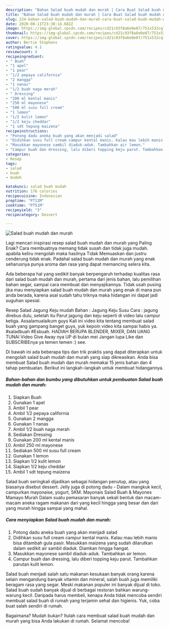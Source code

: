 ```yaml
---
description: "Bahan Salad buah mudah dan murah | Cara Buat Salad buah mudah dan murah Yang Mudah Dan Praktis"
title: "Bahan Salad buah mudah dan murah | Cara Buat Salad buah mudah dan murah Yang Mudah Dan Praktis"
slug: 224-bahan-salad-buah-mudah-dan-murah-cara-buat-salad-buah-mudah-dan-murah-yang-mudah-dan-praktis
date: 2020-08-11T23:38:14.682Z
image: https://img-global.cpcdn.com/recipes/cd21c93f8a6e0e07/751x532cq70/salad-buah-mudah-dan-murah-foto-resep-utama.jpg
thumbnail: https://img-global.cpcdn.com/recipes/cd21c93f8a6e0e07/751x532cq70/salad-buah-mudah-dan-murah-foto-resep-utama.jpg
cover: https://img-global.cpcdn.com/recipes/cd21c93f8a6e0e07/751x532cq70/salad-buah-mudah-dan-murah-foto-resep-utama.jpg
author: Bertie Stephens
ratingvalue: 4.1
reviewcount: 4
recipeingredient:
- " Buah"
- "1 apel"
- "1 pear"
- "1/2 pepaya california"
- "2 mangga"
- "1 nanas"
- "1/2 buah naga merah"
- " Dressing"
- "200 ml kental manis"
- "250 ml mayonese"
- "500 ml susu full cream"
- "1 lemon"
- "1/2 kulit lemon"
- "1/2 keju cheddar"
- "1 sdt tepung maizena"
recipeinstructions:
- "Potong dadu aneka buah yang akan menjadi salad"
- "Didihkan susu full cream campur kental manis. Kalau mau lebih manis bisa ditambah gula pasir. Masukkan maizena yang sudah dilarutkan dalam sedikit air sambil diaduk. Diamkan hingga hangat."
- "Masukkan mayonese sambil diaduk-aduk. Tambahkan air lemon."
- "Campur buah dan dressing, lalu diberi topping keju parut. Tambahkan parutan kulit lemon."
categories:
- Resep
tags:
- salad
- buah
- mudah

katakunci: salad buah mudah 
nutrition: 176 calories
recipecuisine: Indonesian
preptime: "PT12M"
cooktime: "PT51M"
recipeyield: "3"
recipecategory: Dessert

---
```



![Salad buah mudah dan murah](https://img-global.cpcdn.com/recipes/cd21c93f8a6e0e07/751x532cq70/salad-buah-mudah-dan-murah-foto-resep-utama.jpg)

Lagi mencari inspirasi resep salad buah mudah dan murah yang Paling Enak? Cara membuatnya memang tidak susah dan tidak juga mudah. apabila keliru mengolah maka hasilnya Tidak Memuaskan dan justru cenderung tidak enak. Padahal salad buah mudah dan murah yang enak seharusnya punya aroma dan rasa yang dapat memancing selera kita.

Ada beberapa hal yang sedikit banyak berpengaruh terhadap kualitas rasa dari salad buah mudah dan murah, pertama dari jenis bahan, lalu pemilihan bahan segar, sampai cara membuat dan menyajikannya. Tidak usah pusing jika mau menyiapkan salad buah mudah dan murah yang enak di mana pun anda berada, karena asal sudah tahu triknya maka hidangan ini dapat jadi suguhan spesial.

Resep Salad Jagung Keju mudah Bahan : Jagung Keju Susu Cara : jagung direbus dulu, setelah itu Parut jagung dan keju seperti di video lalu campur ketiga. Assalamualaikum guys Kali ini video kita tentang membuat salad buah yang gampang banget guys, yuk kepoin video kita sampai habis ya. #saladbuah #Esbuah. HADIAH BERUPA BLENDER, MIXER, DAN UANG TUNAI Video Give Away nya UP di bulan mei Jangan lupa Like dan SUBSCRIBEnya ya temen temen :) see.


Di bawah ini ada beberapa tips dan trik praktis yang dapat diterapkan untuk mengolah salad buah mudah dan murah yang siap dikreasikan. Anda bisa membuat Salad buah mudah dan murah memakai 15 jenis bahan dan 4 tahap pembuatan. Berikut ini langkah-langkah untuk membuat hidangannya.

<!--inarticleads1-->

##### Bahan-bahan dan bumbu yang dibutuhkan untuk pembuatan Salad buah mudah dan murah:

1. Siapkan  Buah
1. Gunakan 1 apel
1. Ambil 1 pear
1. Ambil 1/2 pepaya california
1. Gunakan 2 mangga
1. Gunakan 1 nanas
1. Ambil 1/2 buah naga merah
1. Sediakan  Dressing
1. Gunakan 200 ml kental manis
1. Ambil 250 ml mayonese
1. Sediakan 500 ml susu full cream
1. Gunakan 1 lemon
1. Siapkan 1/2 kulit lemon
1. Siapkan 1/2 keju cheddar
1. Ambil 1 sdt tepung maizena


Salad buah seringkali dijadikan sebagai hidangan penutup, atau yang biasanya disebut dessert. Jelly juga di potong dadu - Dalam mangkuk kecil, campurkan mayonaise, yogurt, SKM. Mayonais Salad Buah &amp; Mayones Mamayo Murah Dalam suatu pemasaran banyak sekali bentuk dan macam-macam aneka ragam makanan dari yang kecil hingga yang besar dan dari yang murah hingga sampai yang mahal. 

<!--inarticleads2-->

##### Cara menyiapkan Salad buah mudah dan murah:

1. Potong dadu aneka buah yang akan menjadi salad
1. Didihkan susu full cream campur kental manis. Kalau mau lebih manis bisa ditambah gula pasir. Masukkan maizena yang sudah dilarutkan dalam sedikit air sambil diaduk. Diamkan hingga hangat.
1. Masukkan mayonese sambil diaduk-aduk. Tambahkan air lemon.
1. Campur buah dan dressing, lalu diberi topping keju parut. Tambahkan parutan kulit lemon.


Salad buah menjadi salah satu makanan kesukaan banyak orang karena selain mengandung banyak vitamin dan mineral, salah buah juga memiliki beragam rasa yang segar. Meski makanan populer ini banyak dijual di toko. Salad buah sudah banyak dijual di berbagai restoran bahkan warung-warung kecil. Daripada harus membeli, kenapa Anda tidak mencoba sendiri membuat salad buah di rumah yang terjamin sehat dan higienis. Yuk, coba buat salah sendiri di rumah. 

Bagaimana? Mudah bukan? Itulah cara membuat salad buah mudah dan murah yang bisa Anda lakukan di rumah. Selamat mencoba!
